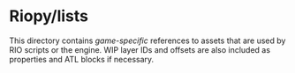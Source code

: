 # Riopy/lists

This directory contains *game-specific* references to assets that are used by RIO scripts or the engine. WIP layer IDs and offsets are also included as properties and ATL blocks if necessary.
